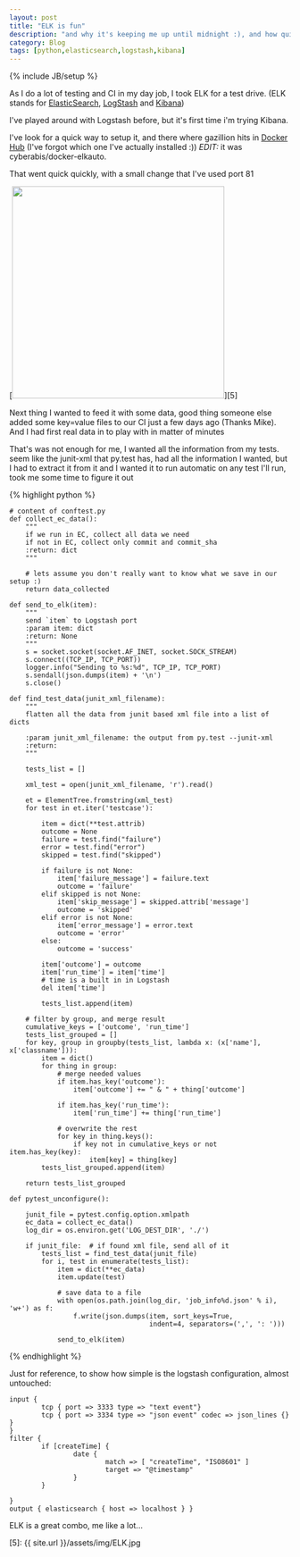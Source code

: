 ```yaml
---
layout: post
title: "ELK is fun"
description: "and why it's keeping me up until midnight :), and how quick it can be setup with docker"
category: Blog
tags: [python,elasticsearch,logstash,kibana]
---
```

{% include JB/setup %}

As I do a lot of testing and CI in my day job, I took ELK for a test drive.
(ELK stands for [ElasticSearch][1], [LogStash][2] and [Kibana][3])

I've played around with Logstash before, but it's first time i'm trying Kibana.

I've look for a quick way to setup it, and there where gazillion hits in [Docker Hub][4]
(I've forgot which one I've actually installed :))
*EDIT:* it was cyberabis/docker-elkauto.

That went quick quickly, with a small change that I've used port 81

[<img src="{{ site.url }}/assets/img/ELK.jpg" width="380" />][5]

Next thing I wanted to feed it with some data, good thing someone else added some key=value files to our CI just a few days ago (Thanks Mike).
And I had first real data in to play with in matter of minutes

That's was not enough for me, I wanted all the information from my tests.
seem like the junit-xml that py.test has, had all the information I wanted, but I had to extract it from it
and I wanted it to run automatic on any test I'll run, took me some time to figure it out

{% highlight python %}

    # content of conftest.py
    def collect_ec_data():
        """
        if we run in EC, collect all data we need
        if not in EC, collect only commit and commit_sha
        :return: dict
        """

        # lets assume you don't really want to know what we save in our setup :)
        return data_collected

    def send_to_elk(item):
        """
        send `item` to Logstash port
        :param item: dict
        :return: None
        """
        s = socket.socket(socket.AF_INET, socket.SOCK_STREAM)
        s.connect((TCP_IP, TCP_PORT))
        logger.info("Sending to %s:%d", TCP_IP, TCP_PORT)
        s.sendall(json.dumps(item) + '\n')
        s.close()

    def find_test_data(junit_xml_filename):
        """
        flatten all the data from junit based xml file into a list of dicts

        :param junit_xml_filename: the output from py.test --junit-xml
        :return:
        """

        tests_list = []

        xml_test = open(junit_xml_filename, 'r').read()

        et = ElementTree.fromstring(xml_test)
        for test in et.iter('testcase'):

            item = dict(**test.attrib)
            outcome = None
            failure = test.find("failure")
            error = test.find("error")
            skipped = test.find("skipped")

            if failure is not None:
                item['failure_message'] = failure.text
                outcome = 'failure'
            elif skipped is not None:
                item['skip_message'] = skipped.attrib['message']
                outcome = 'skipped'
            elif error is not None:
                item['error_message'] = error.text
                outcome = 'error'
            else:
                outcome = 'success'

            item['outcome'] = outcome
            item['run_time'] = item['time']
            # time is a built in in Logstash
            del item['time']

            tests_list.append(item)

        # filter by group, and merge result
        cumulative_keys = ['outcome', 'run_time']
        tests_list_grouped = []
        for key, group in groupby(tests_list, lambda x: (x['name'], x['classname'])):
            item = dict()
            for thing in group:
                # merge needed values
                if item.has_key('outcome'):
                    item['outcome'] += " & " + thing['outcome']

                if item.has_key('run_time'):
                    item['run_time'] += thing['run_time']

                # overwrite the rest
                for key in thing.keys():
                    if key not in cumulative_keys or not item.has_key(key):
                        item[key] = thing[key]
            tests_list_grouped.append(item)

        return tests_list_grouped

    def pytest_unconfigure():

        junit_file = pytest.config.option.xmlpath
        ec_data = collect_ec_data()
        log_dir = os.environ.get('LOG_DEST_DIR', './')

        if junit_file:  # if found xml file, send all of it
            tests_list = find_test_data(junit_file)
            for i, test in enumerate(tests_list):
                item = dict(**ec_data)
                item.update(test)

                # save data to a file
                with open(os.path.join(log_dir, 'job_info%d.json' % i), 'w+') as f:
                    f.write(json.dumps(item, sort_keys=True,
                                       indent=4, separators=(',', ': ')))

                send_to_elk(item)

{% endhighlight %}

Just for reference, to show how simple is the logstash configuration, almost untouched:

    input {
            tcp { port => 3333 type => "text event"}
            tcp { port => 3334 type => "json event" codec => json_lines {} }
    }
    filter {
            if [createTime] {
                    date {
                            match => [ "createTime", "ISO8601" ]
                            target => "@timestamp"
                    }
            }

    }
    output { elasticsearch { host => localhost } }


ELK is a great combo, me like a lot...


[1]: http://www.elasticsearch.org/overview/elasticsearch/
[2]: http://www.elasticsearch.org/overview/logstash/
[3]: http://www.elasticsearch.org/overview/kibana/
[4]: https://registry.hub.docker.com/search?&q=elk
[5]: {{ site.url }}/assets/img/ELK.jpg
